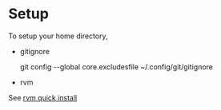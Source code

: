 Setup
=====

To setup your home directory,

* gitignore

    git config --global core.excludesfile ~/.config/git/gitignore

* rvm

See [rvm quick install](http://beginrescueend.com/)
